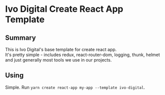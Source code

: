 # Ivo Digital Create React App Template

## Summary

This is Ivo Digital's base template for create react app.  
It's pretty simple - includes redux, react-router-dom, logging, thunk, helmet and just generally most tools we use in our projects.

## Using

Simple. Run `yarn create react-app my-app --template ivo-digital`.
